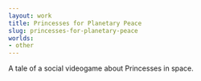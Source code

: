 ```yaml
---
layout: work
title: Princesses for Planetary Peace
slug: princesses-for-planetary-peace
worlds:
- other
---
```


A tale of a social videogame about Princesses in space.

